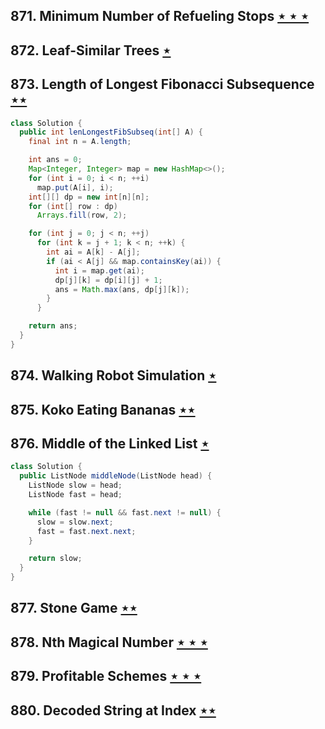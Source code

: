 ## 871. Minimum Number of Refueling Stops [$\star\star\star$](https://leetcode.com/problems/minimum-number-of-refueling-stops)

## 872. Leaf-Similar Trees [$\star$](https://leetcode.com/problems/leaf-similar-trees)

## 873. Length of Longest Fibonacci Subsequence [$\star\star$](https://leetcode.com/problems/length-of-longest-fibonacci-subsequence)

```java
class Solution {
  public int lenLongestFibSubseq(int[] A) {
    final int n = A.length;

    int ans = 0;
    Map<Integer, Integer> map = new HashMap<>();
    for (int i = 0; i < n; ++i)
      map.put(A[i], i);
    int[][] dp = new int[n][n];
    for (int[] row : dp)
      Arrays.fill(row, 2);

    for (int j = 0; j < n; ++j)
      for (int k = j + 1; k < n; ++k) {
        int ai = A[k] - A[j];
        if (ai < A[j] && map.containsKey(ai)) {
          int i = map.get(ai);
          dp[j][k] = dp[i][j] + 1;
          ans = Math.max(ans, dp[j][k]);
        }
      }

    return ans;
  }
}
```

## 874. Walking Robot Simulation [$\star$](https://leetcode.com/problems/walking-robot-simulation)

## 875. Koko Eating Bananas [$\star\star$](https://leetcode.com/problems/koko-eating-bananas)

## 876. Middle of the Linked List [$\star$](https://leetcode.com/problems/middle-of-the-linked-list)

```java
class Solution {
  public ListNode middleNode(ListNode head) {
    ListNode slow = head;
    ListNode fast = head;

    while (fast != null && fast.next != null) {
      slow = slow.next;
      fast = fast.next.next;
    }

    return slow;
  }
}
```

## 877. Stone Game [$\star\star$](https://leetcode.com/problems/stone-game)

## 878. Nth Magical Number [$\star\star\star$](https://leetcode.com/problems/nth-magical-number)

## 879. Profitable Schemes [$\star\star\star$](https://leetcode.com/problems/profitable-schemes)

## 880. Decoded String at Index [$\star\star$](https://leetcode.com/problems/decoded-string-at-index)
